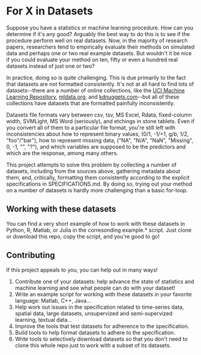 # For X in Datasets

Suppose you have a statistics or machine learning procedure. How can you
determine if it's any good? Arguably the best way to do this is to see if the
procedure perform well on real datasets. Now, in the majority of research
papers, researchers tend to empirically evaluate their methods on simulated data
and perhaps one or two real example datasets. But wouldn't it be nice if you
could evaluate your method on ten, fifty or even a hundred real datasets instead
of just one or two?

In practice, doing so is quite challenging. This is due primarily to the fact
that datasets are not formatted consistently. It's not at all hard to find lots of
datasets--there are a number of online collections, like the [UCI Machine Learning
Repository](http://archive.ics.uci.edu/ml/), [mldata.org](http://mldata.org/),
and [kdnuggets.com](http://www.kdnuggets.com/datasets/index.html)--but all of
these collections have datasets that are formatted painfully inconsistently.

Datasets file formats vary between csv, tsv, MS Excel, Rdata, fixed-column
width, SVMLight, MS Word (seriously), and etchings in stone tablets. Even if you
convert all of them to a particular file format, you're still left with
inconsistencies about how to represent binary values, (0/1, -1/+1, g/b, 1/2,
"foo"/"bar"), how to represent missing data, ("NA", "N/A", "NaN", "Missing", 0,
-1, "", "?"), and which variables are supposed to be the predictors and which
are the response, among many others.

This project attempts to solve this problem by collecting a number of datasets,
including from the sources above, gathering metadata about them, and,
critically, formatting them consistently according to the explicit
specifications in SPECIFICATIONS.md. By doing so, trying out your method on a
number of datasets is hardly more challenging than a basic for-loop.


## Working with these datasets

You can find a very short example of how to work with these datasets in Python,
R, Matlab, or Julia in the corresonding example.\* script. Just clone or
download this repo, copy the script, and you're good to go!


## Contributing

If this project appeals to you, you can help out in many ways!

1.  Contribute one of your datasets: help advance the state of statistics and
    machine learning and see what people can do with your dataset!
2.  Write an example script for working with these datasets in your favorite
    language: Matlab, C++, Java...
3.  Help work out issues in the specification related to time-series data,
    spatial data, large datasets, unsupervized and semi-supervized learning,
    textual data...
4.  Improve the tools that test datasets for adherence to the specification.
5.  Build tools to help format datasets to adhere to the specification.
6.  Write tools to selectively download datasets so that you don't need to clone
    this whole repo just to work with a subset of its datasets.
